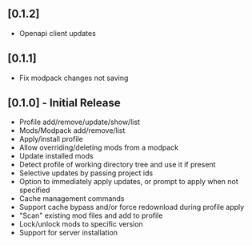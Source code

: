 ## [0.1.2]
- Openapi client updates

## [0.1.1]
- Fix modpack changes not saving

## [0.1.0] - Initial Release
- Profile add/remove/update/show/list
- Mods/Modpack add/remove/list
- Apply/install profile
- Allow overriding/deleting mods from a modpack
- Update installed mods
- Detect profile of working directory tree and use it if present
- Selective updates by passing project ids
- Option to immediately apply updates, or prompt to apply when not specified
- Cache management commands
- Support cache bypass and/or force redownload during profile apply
- "Scan" existing mod files and add to profile
- Lock/unlock mods to specific version
- Support for server installation
